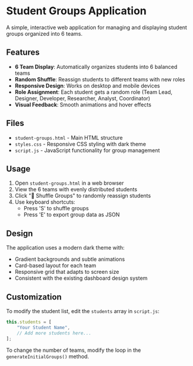 # Student Groups Application

A simple, interactive web application for managing and displaying student groups organized into 6 teams.

## Features

- **6 Team Display**: Automatically organizes students into 6 balanced teams
- **Random Shuffle**: Reassign students to different teams with new roles
- **Responsive Design**: Works on desktop and mobile devices
- **Role Assignment**: Each student gets a random role (Team Lead, Designer, Developer, Researcher, Analyst, Coordinator)
- **Visual Feedback**: Smooth animations and hover effects

## Files

- `student-groups.html` - Main HTML structure
- `styles.css` - Responsive CSS styling with dark theme
- `script.js` - JavaScript functionality for group management

## Usage

1. Open `student-groups.html` in a web browser
2. View the 6 teams with evenly distributed students
3. Click "🔀 Shuffle Groups" to randomly reassign students
4. Use keyboard shortcuts:
   - Press 'S' to shuffle groups
   - Press 'E' to export group data as JSON

## Design

The application uses a modern dark theme with:
- Gradient backgrounds and subtle animations
- Card-based layout for each team
- Responsive grid that adapts to screen size
- Consistent with the existing dashboard design system

## Customization

To modify the student list, edit the `students` array in `script.js`:

```javascript
this.students = [
    "Your Student Name",
    // Add more students here...
];
```

To change the number of teams, modify the loop in the `generateInitialGroups()` method.